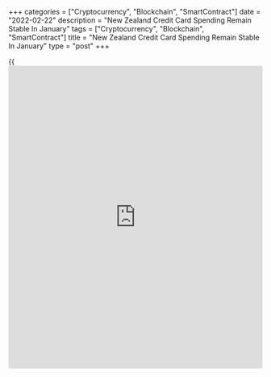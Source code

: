 +++
categories = ["Cryptocurrency", "Blockchain", "SmartContract"]
date = "2022-02-22"
description = "New Zealand Credit Card Spending Remain Stable In January"
tags = ["Cryptocurrency", "Blockchain", "SmartContract"]
title = "New Zealand Credit Card Spending Remain Stable In January"
type = "post"
+++

{{<iframe id="large-banner" src="https://www.bounty.group/#slide=20.0" width="100%" height="600" scrolling="no" style="border: 0px solid rgb(216, 221, 230); border-radius: 3px;">}}

New Zealand credit card spending remained unchanged in January, the
Reserve Bank of New Zealand said on Tuesday.

Credit card spending rose 0.7 percent monthly in January, same as seen
in December. Spending rose for the fourth month in a row.

On a yearly basis, credit card spending grew 5.5 percent in January,
following a 1.6 percent increase in the previous month.

Domestic billings rose 1.3 percent monthly to NZ$3.567 billion, while
overseas billings fell to NZ$296 million in January, data showed.

For comments and feedback [contact](https://www.playgroundfx.com/contact/): editorial@rtt[news](https://www.letsplayfx.com/blog/forex-news-website/).com

[Economic News][1]

 **What parts of the world are seeing the best (and worst) economic
performances lately? Click[here][2] to check out our [Econ Scorecard][2]
and find out! See up-to-the-moment [ranking](https://www.playgroundfx.com/blog/crypto-exchange-ranking/)s for the best and worst
performers in [GDP][3], [unemployment rate][4], [inflation][2] and much
more.**

   1. www.rtt[news](https://www.letsplayfx.com/blog/forex-news-website/).com/Content/EconomicNews.aspx
   2. www.rtt[news](https://www.letsplayfx.com/blog/forex-news-website/).com/economic-scorecard/world-rank/CPI/highest-performance.aspx
   3. www.rtt[news](https://www.letsplayfx.com/blog/forex-news-website/).com/economic-scorecard/world-rank/GDP/highest-performance.aspx
   4. www.rtt[news](https://www.letsplayfx.com/blog/forex-news-website/).com/economic-scorecard/world-rank/unemployment-rate/lowest-performance.aspx